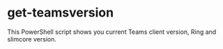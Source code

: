 # get-teamsversion
This PowerShell script shows you current Teams client version, Ring and slimcore version. 
